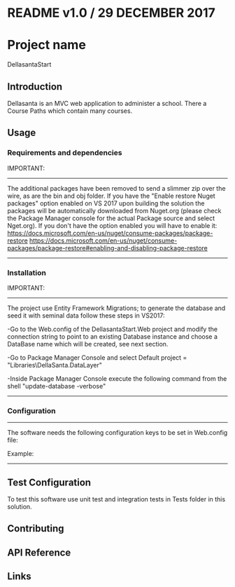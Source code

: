 README v1.0 / 29 DECEMBER 2017
=

# Project name
DellasantaStart

## Introduction
Dellasanta is an MVC web application to administer a school.
There a Course Paths which contain many courses.


## Usage


### Requirements and dependencies
IMPORTANT:
**************************************
The additional packages have been removed to send a slimmer zip over the wire, as are the bin and obj folder. 
If you have the "Enable restore Nuget packages" option enabled on VS 2017 upon building the solution the packages will be automatically downloaded from Nuget.org 
(please check the Package Manager console for the actual Package source and select Nget.org). 
If you don't have the option enabled you will have to enable it:
https://docs.microsoft.com/en-us/nuget/consume-packages/package-restore
https://docs.microsoft.com/en-us/nuget/consume-packages/package-restore#enabling-and-disabling-package-restore
**************************************




### Installation

IMPORTANT:
**************************************
The project use Entity Framework Migrations; to generate the database and seed it with seminal data follow these steps in VS2017:

-Go to the Web.config of the DellasantaStart.Web project and modify the connection string to point to an existing Database instance 
and choose a DataBase name which will be created, see next section.

-Go to Package Manager Console and select Default project = "Libraries\DellaSanta.DataLayer"

-Inside Package Manager Console execute the following command from the shell "update-database -verbose"

**************************************


### Configuration
----------------------------------------------------------------------------------

The software needs the following configuration keys to be set in Web.config file:
<connectionStrings>
    <add name="DefaultConnection" connectionString="Data Source=[DATABASE_INSTANCE];Initial Catalog=[DATABASE_NAME];Integrated Security=SSPI;MultipleActiveResultSets=True;" providerName="System.Data.SqlClient" />
</connectionStrings>

Example:
<connectionStrings>
    <add name="DefaultConnection" connectionString="Data Source=localhost\SQLEXPRESS01;Initial Catalog=DellaSantaSchool;Integrated Security=SSPI;MultipleActiveResultSets=True;" providerName="System.Data.SqlClient" />
</connectionStrings>

----------------------------------------------------------------------------------


## Test Configuration
To test this software use unit test and integration tests in Tests folder in this solution.

## Contributing

## API Reference


## Links

